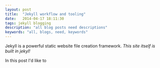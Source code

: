 ```yaml
---
layout: post
title:  "Jekyll workflow and tooling"
date:   2014-04-17 18:11:30
tags: jekyll blogging
description: "all blog posts need descriptions"
keywords: "all, blogs, need, keywords"
---
```

Jekyll is a powerful static website file creation framework.  _This site itself is built in jekyl!_

In this post I'd like to


